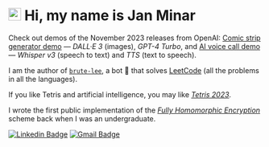 # <img src="https://media.giphy.com/media/hvRJCLFzcasrR4ia7z/giphy.gif" width="25px"> Hi, my name is Jan Minar

Check out demos of the November 2023 releases from OpenAI: [Comic strip generator demo](https://github.com/rdancer/comix-generator-demo) &mdash; *DALL·E 3* (images), *GPT-4 Turbo*, and [AI voice call demo](https://github.com/rdancer/ai-voice-call-demo) &mdash; *Whisper v3* (speech to text) and *TTS* (text to speech).

I am the author of [`brute-lee`](https://github.com/rdancer/brute-lee), a bot 🤖 that solves [LeetCode](https://leetcode.com/problemset/all/) (all the problems in all the languages).

If you like Tetris and artificial intelligence, you may like [*Tetris 2023*](https://github.com/rdancer/tetris-2023).

I wrote the first public implementation of the [*Fully Homomorphic Encryption*](https://github.com/rdancer/fhe) scheme back when I was an undergraduate.

[![Linkedin Badge](https://img.shields.io/badge/-rdancer-blue?style=flat-square&logo=Linkedin&logoColor=white&link=https://www.linkedin.com/in/rdancer/)](https://www.linkedin.com/in/rdancer/)
[![Gmail Badge](https://img.shields.io/badge/-rdancer@rdancer.org-c14438?style=flat-square&logo=Gmail&logoColor=white&link=mailto:rdancer@rdancer.org)](mailto:rdancer@rdancer.org?subject=I+like+your+github)
